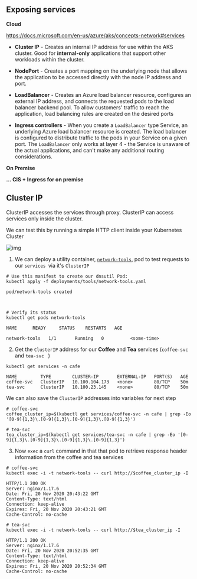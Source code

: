 ## Exposing services

**Cloud**

https://docs.microsoft.com/en-us/azure/aks/concepts-network#services

* **Cluster IP** - Creates an internal IP address for use  within the AKS cluster. Good for **internal-only** applications that support other workloads within the cluster.
* **NodePort** - Creates a port mapping on the underlying  node that allows the application to be accessed directly with the node  IP address and port.

* **LoadBalancer** - Creates an Azure load balancer  resource, configures an external IP address, and connects the requested  pods to the load balancer backend pool. To allow customers' traffic to  reach the application, load balancing rules are created on the desired  ports

* **Ingress controllers** -  When you create a `LoadBalancer` type Service, an underlying Azure load balancer resource is created. The load balancer is configured to  distribute traffic to the pods in your Service on a given port. The  `LoadBalancer` only works at layer 4 - the Service is unaware of the  actual applications, and can't make any additional routing  considerations.



**On Premise**

**... CIS + Ingress for on premise**





## Cluster IP

ClusterIP accesses the services through proxy. ClusterIP can access services only inside the cluster.

We can test this by running a simple HTTP client  inside your Kubernetes Cluster



 ![img](https://www.edureka.co/community/?qa=blob&qa_blobid=12695704322209366535)

1. We can deploy a utility container, [`network-tools`](https://hub.docker.com/r/armsultan/network-tools), pod to test requests to our `services `via it's `ClusterIP`

```
# Use this manifest to create our dnsutil Pod:
kubectl apply -f deployments/tools/network-tools.yaml

pod/network-tools created



# Verify its status
kubectl get pods network-tools

NAME      READY     STATUS    RESTARTS   AGE

network-tools   1/1       Running   0          <some-time>
```



2. Get the `ClusterIP` address for our **Coffee** and **Tea** services (`coffee-svc` and `tea-svc ` )



```
kubectl get services -n cafe

NAME         TYPE        CLUSTER-IP       EXTERNAL-IP   PORT(S)   AGE
coffee-svc   ClusterIP   10.100.104.173   <none>        80/TCP    50m
tea-svc      ClusterIP   10.100.23.145    <none>        80/TCP    50m
```

We can also save the `ClusterIP` addresses into variables for next step

```
# coffee-svc 
coffee_cluster_ip=$(kubectl get services/coffee-svc -n cafe | grep -Eo '[0-9]{1,3}\.[0-9]{1,3}\.[0-9]{1,3}\.[0-9]{1,3}')

# tea-svc 
tea_cluster_ip=$(kubectl get services/tea-svc -n cafe | grep -Eo '[0-9]{1,3}\.[0-9]{1,3}\.[0-9]{1,3}\.[0-9]{1,3}')
```



3. Now `exec` a `curl` command in that that pod to retrieve response header information from the coffee and tea services

```
# coffee-svc
kubectl exec -i -t network-tools -- curl http://$coffee_cluster_ip -I

HTTP/1.1 200 OK
Server: nginx/1.17.6
Date: Fri, 20 Nov 2020 20:43:22 GMT
Content-Type: text/html
Connection: keep-alive
Expires: Fri, 20 Nov 2020 20:43:21 GMT
Cache-Control: no-cache

# tea-svc
kubectl exec -i -t network-tools -- curl http://$tea_cluster_ip -I

HTTP/1.1 200 OK
Server: nginx/1.17.6
Date: Fri, 20 Nov 2020 20:52:35 GMT
Content-Type: text/html
Connection: keep-alive
Expires: Fri, 20 Nov 2020 20:52:34 GMT
Cache-Control: no-cache

```

